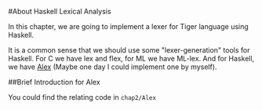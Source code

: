 
#About Haskell Lexical Analysis

In this chapter, we are going to implement a lexer for Tiger language using Haskell. 

It is a common sense that we should use some "lexer-generation" tools for Haskell.
For C we have lex and flex, for ML we have ML-lex. 
And for Haskell, we have [Alex](https://www.haskell.org/alex/) (Maybe one day I could implement one by myself).

##Brief Introduction for Alex

You could find the relating code in `chap2/Alex`

